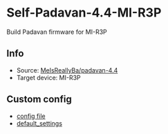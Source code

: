# Self-Padavan-4.4-MI-R3P
Build Padavan firmware for MI-R3P

## Info
- Source: [MeIsReallyBa/padavan-4.4](https://github.com/MeIsReallyBa/padavan-4.4)
- Target device: MI-R3P

## Custom config
- [config file](/config)
- [default_settings](/custom.sh)
